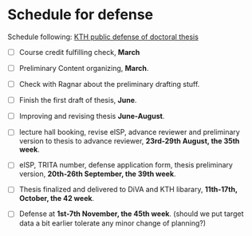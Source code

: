 # Schedule for defense

Schedule following: [KTH public defense of doctoral thesis](https://intra.kth.se/en/eecs/forskarutbildning/public-defence-of-doctoral-thesis-1.813458)
- [ ] Course credit fulfilling check, **March**
- [ ] Preliminary Content organizing, **March**.
- [ ] Check with Ragnar about the preliminary drafting stuff. 
- [ ] Finish the first draft of thesis, **June**.
- [ ] Improving and revising thesis **June-August**.
- [ ] lecture hall booking, revise eISP, advance reviewer and preliminary version to thesis to advance reviewer, **23rd-29th August, the 35th week**.
- [ ] eISP, TRITA number, defense application form, thesis preliminary version, **20th-26th September, the 39th week**.
- [ ] Thesis finalized and delivered to DiVA and KTH libarary, **11th-17th, October, the 42 week**.
- [ ] Defense at **1st-7th November, the 45th week**. (should we put target data a bit earlier tolerate any minor change of planning?)

